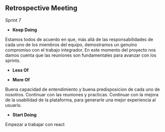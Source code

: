 ## Retrospective Meeting

Sprint 7

- **Keep Doing**

Estamos todos de acuerdo en que, más allá de las responsabilidades de cada uno de los miembros del equipo, demostramos un genuino compromiso con el trabajo integrador. En este momento del proyecto nos damos cuenta que las reuniones son fundamentales para avanzar con los sprints.

- **Less Of**

- **More Of**

Buena capacidad de entendimiento y buena predisposicion de cada uno de nosotros. Continuar con las reuniones y practicas. Continuar con la mejora de la usabilidad de la plataforma, para generarle una mejor experiencia al usuario.

- **Start Doing**

Empezar a trabajar con react
